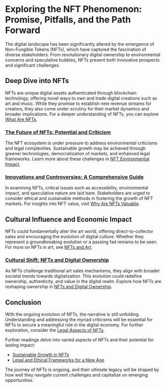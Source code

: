 # Exploring the NFT Phenomenon: Promise, Pitfalls, and the Path Forward

The digital landscape has been significantly altered by the emergence of Non-Fungible Tokens (NFTs), which have captured the fascination of diverse stakeholders. From revolutionary digital ownership to environmental concerns and speculative bubbles, NFTs present both innovative prospects and significant challenges.

## Deep Dive into NFTs

NFTs are unique digital assets authenticated through blockchain technology, offering novel ways to own and trade digital creations such as art and music. While they promise to establish new revenue streams for creators, they also come under scrutiny for their market dynamics and broader implications. For a deeper understanding of NFTs, you can explore [What Are NFTs](https://www.license-token.com/wiki/what-are-nf-ts).

### [The Future of NFTs: Potential and Criticism](https://www.explainersite.com/future-of-NFTs)

The NFT ecosystem is under pressure to address environmental criticisms and legal complexities. Sustainable growth may be achieved through greener technologies, democratization of markets, and enhanced legal frameworks. Learn more about these challenges in [NFT Environmental Impact](https://www.license-token.com/wiki/nft-environmental-impact).

### [Innovations and Controversies: A Comprehensive Guide](https://www.explainersite.com/nfts-challenges)

In examining NFTs, critical issues such as accessibility, environmental impact, and speculative nature are laid bare. Stakeholders are urged to consider ethical and sustainable methods in fostering the growth of NFT markets. For insights into NFT value, visit [Why Are NFTs Valuable](https://www.license-token.com/wiki/why-are-nf-ts-valuable).

## Cultural Influence and Economic Impact

NFTs could fundamentally alter the art world, offering direct-to-collector sales and encouraging the evolution of digital culture. Whether they represent a groundbreaking evolution or a passing fad remains to be seen. For more on NFTs in art, see [NFTs and Art](https://www.license-token.com/wiki/nf-ts-and-art).

### [Cultural Shift: NFTs and Digital Ownership](https://www.explainersite.com/nfts-culture-impact)

As NFTs challenge traditional art sales mechanisms, they align with broader societal trends towards digitalization. This evolution could redefine ownership, authenticity, and value in the digital realm. Explore how NFTs are reshaping ownership in [NFTs and Digital Ownership](https://www.license-token.com/wiki/nf-ts-and-digital-ownership).

## Conclusion

With the ongoing evolution of NFTs, the narrative is still unfolding. Understanding and addressing the myriad criticisms will be essential for NFTs to secure a meaningful role in the digital economy. For further exploration, consider the [Legal Aspects of NFTs](https://www.license-token.com/wiki/legal-aspects-of-nf-ts).

Further readings delve into varied aspects of NFTs and their potential for lasting impact:

- [Sustainable Growth in NFTs](https://www.explainersite.com/sustainable-NFTs)
- [Legal and Ethical Frameworks for a New Age](https://www.explainersite.com/NFTs-legal-ethical)

The journey of NFTs is ongoing, and their ultimate legacy will be shaped by how well they navigate current challenges and capitalize on emerging opportunities.